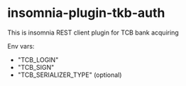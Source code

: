 # insomnia-plugin-tkb-auth
This is insomnia REST client plugin for TCB bank acquiring

Env vars:
- "TCB_LOGIN"
- "TCB_SIGN"
- "TCB_SERIALIZER_TYPE" (optional)
